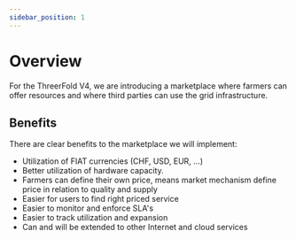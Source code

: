 ```yaml
---
sidebar_position: 1
---
```


# Overview

For the ThreerFold V4, we are introducing a marketplace where farmers can offer resources and where third parties can use the grid infrastructure.

## Benefits

There are clear benefits to the marketplace we will implement:

- Utilization of FIAT currencies (CHF, USD, EUR, ...)
- Better utilization of hardware capacity.
- Farmers can define their own price, means market mechanism define price in relation to quality and supply
- Easier for users to find right priced service
- Easier to monitor and enforce SLA's
- Easier to track utilization and expansion
- Can and will be extended to other Internet and cloud services